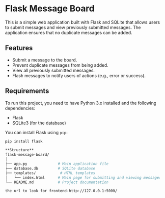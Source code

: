 # Flask Message Board

This is a simple web application built with Flask and SQLite that allows users to submit messages and view previously submitted messages. The application ensures that no duplicate messages can be added.

## Features

- Submit a message to the board.
- Prevent duplicate messages from being added.
- View all previously submitted messages.
- Flash messages to notify users of actions (e.g., error or success).

## Requirements

To run this project, you need to have Python 3.x installed and the following dependencies:

- Flask
- SQLite3 (for the database)

You can install Flask using `pip`:

```bash
pip install flask

**Structure**
flask-message-board/
│
├── app.py              # Main application file
├── database.db         # SQLite database
├── templates/           # HTML templates
│   └── index.html      # Main page for submitting and viewing messages
└── README.md           # Project documentation

the url to look for frontend-http://127.0.0.1:5000/

